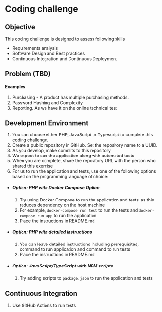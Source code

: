 # Coding challenge

## Objective
This coding challenge is designed to assess following skills
* Requirements analysis
* Software Design and Best practices
* Continuous Integration and Continuous Deployment

## Problem (TBD)
#### Examples
1. Purchasing - A product has multiple purchasing methods.
2. Password Hashing and Complexity
3. Reporting. As we have it on the online technical test

## Development Environment
1. You can choose either PHP, JavaScript or Typescript to complete this coding challenge.
2. Create a public repository in GitHub. Set the repository name to a UUID.
3. As you develop, make commits to this repository
4. We expect to see the application along with automated tests
5. When you are complete, share the repository URL with the person who shared this exercise
6. For us to run the application and tests, use one of the following options based on the programming language of choice:
  - ##### Option: PHP with Docker Compose Option
    1. Try using Docker Compose to run the application and tests, as this reduces dependency on the host machine
    2. For example, `docker-compose run test` to run the tests and `docker-compose run app` to run the application
    3. Place the instructions in README.md
  - ##### Option: PHP with detailed instructions
    1. You can leave detailed instructions including prerequisites, command to run application and command to run tests
    2. Place the instructions in README.md
  - ##### Option: JavaScript/TypeScript with NPM scripts
    1. Try adding scripts to `package.json` to run the application and tests

## Continuous Integration
1. Use GitHub Actions to run tests
